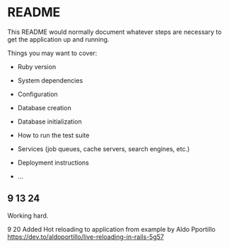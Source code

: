 # README

This README would normally document whatever steps are necessary to get the
application up and running.

Things you may want to cover:

- Ruby version

- System dependencies

- Configuration

- Database creation

- Database initialization

- How to run the test suite

- Services (job queues, cache servers, search engines, etc.)

- Deployment instructions

- ...

<!-- bin/rails generate model Task title:string description:string complete:boolean -->

## 9 13 24

Working hard.

9 20
Added Hot reloading to application from example by Aldo Pportillo https://dev.to/aldoportillo/live-reloading-in-rails-5g57
